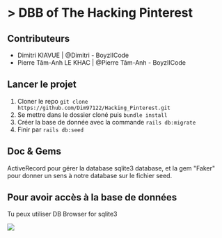 # > DBB of The Hacking Pinterest

## Contributeurs

- Dimitri KIAVUE | @Dimitri - BoyzIICode
- Pierre Tâm-Anh LE KHAC | @Pierre Tâm-Anh - BoyzIICode

## Lancer le projet 

1) Cloner le repo ```git clone https://github.com/Dim97122/Hacking_Pinterest.git```
2) Se mettre dans le dossier cloné puis ```bundle install``` 
3) Créer la base de donnée avec la commande ```rails db:migrate```
4) Finir par ```rails db:seed```

## Doc & Gems

ActiveRecord pour gérer la database sqlite3 database, et la gem "Faker" pour donner un sens à notre database sur le fichier seed.

## Pour avoir accès à la base de données 

Tu peux utiliser DB Browser for sqlite3


![](https://github.com/wilrib/The-Hacking-News/blob/master/img/25484553.png)
